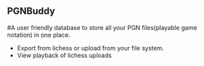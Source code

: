## PGNBuddy

#A user friendly database to store all your PGN files(playable game notation) in one place.

 - Export from lichess or upload from your file system.
 - View playback of lichess uploads